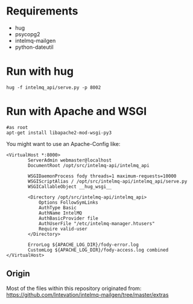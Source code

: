 
# Requirements
 * hug
 * psycopg2
 * intelmq-mailgen
 * python-dateutil


# Run with hug
```
hug -f intelmq_api/serve.py -p 8002
```


# Run with Apache and WSGI



```
#as root
apt-get install libapache2-mod-wsgi-py3
```

You might want to use an Apache-Config like:

```
<VirtualHost *:8000>
        ServerAdmin webmaster@localhost
        DocumentRoot /opt/src/intelmq-api/intelmq_api

        WSGIDaemonProcess fody threads=1 maximum-requests=10000
        WSGIScriptAlias / /opt/src/intelmq-api/intelmq_api/serve.py
        WSGICallableObject __hug_wsgi__

        <Directory /opt/src/intelmq-api/intelmq_api>
            Options FollowSymLinks
            AuthType Basic
            AuthName IntelMQ
            AuthBasicProvider file
            AuthUserFile "/etc/intelmq-manager.htusers"
            Require valid-user
        </Directory>

        ErrorLog ${APACHE_LOG_DIR}/fody-error.log
        CustomLog ${APACHE_LOG_DIR}/fody-access.log combined
</VirtualHost>

```

## Origin
Most of the files within this repository originated from:
https://github.com/Intevation/intelmq-mailgen/tree/master/extras